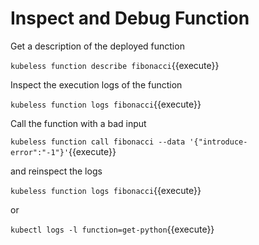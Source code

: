 # Inspect and Debug Function #

Get a description of the deployed function

`kubeless function describe fibonacci`{{execute}}

Inspect the execution logs of the function

`kubeless function logs fibonacci`{{execute}}

Call the function with a bad input

`kubeless function call fibonacci --data '{"introduce-error":"-1"}'`{{execute}}

and reinspect the logs

`kubeless function logs fibonacci`{{execute}}

or

`kubectl logs -l function=get-python`{{execute}}
